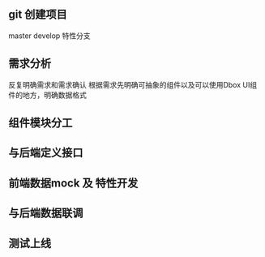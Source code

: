 ## git 创建项目

master
develop
特性分支

## 需求分析

反复明确需求和需求确认
根据需求先明确可抽象的组件以及可以使用Dbox UI组件的地方，明确数据格式

## 组件模块分工

## 与后端定义接口

## 前端数据mock 及 特性开发

## 与后端数据联调

## 测试上线

